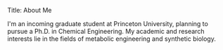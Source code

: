 Title: About Me

I'm an incoming graduate student at Princeton University, planning to pursue a Ph.D. in Chemical Engineering. My academic and research interests lie in the fields of metabolic engineering and synthetic biology.

